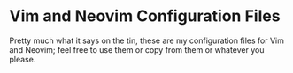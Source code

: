 Vim and Neovim Configuration Files
===

Pretty much what it says on the tin, these are my configuration files for Vim and Neovim; feel free to use them or copy from them or whatever you please.


